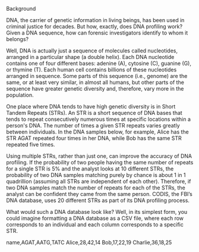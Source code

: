 Background

DNA, the carrier of genetic information in living beings, has been used in criminal justice for decades. 
But how, exactly, does DNA profiling work? Given a DNA sequence, how can forensic investigators identify to whom it belongs?

Well, DNA is actually just a sequence of molecules called nucleotides, arranged in a particular shape (a double helix).
Each DNA nucleotide contains one of four different bases: adenine (A), cytosine (C), guanine (G), or thymine (T). Each human cell contains billions of these nucleotides arranged in sequence.
Some parts of this sequence (i.e., genome) are the same, or at least very similar, in almost all humans, but other parts of the sequence have greater genetic diversity and,
therefore, vary more in the population.

One place where DNA tends to have high genetic diversity is in Short Tandem Repeats (STRs).
An STR is a short sequence of DNA bases that tends to repeat consecutively numerous times at specific locations within a person's DNA.
The number of times a given STR repeats varies greatly between individuals.
In the DNA samples below, for example, Alice has the STR AGAT repeated four times in her DNA, while Bob has the same STR repeated five times.

Using multiple STRs, rather than just one, can improve the accuracy of DNA profiling.
If the probability of two people having the same number of repeats for a single STR is 5% and the analyst looks at 10 different STRs,
the probability of two DNA samples matching purely by chance is about 1 in 1 quadrillion (assuming all STRs are independent of each other).
Therefore, if two DNA samples match the number of repeats for each of the STRs, the analyst can be confident they came from the same person.
CODIS, the FBI’s DNA database, uses 20 different STRs as part of its DNA profiling process.

What would such a DNA database look like? Well, in its simplest form, you could imagine formatting a DNA database as a CSV file,
where each row corresponds to an individual and each column corresponds to a specific STR.


name,AGAT,AATG,TATC
Alice,28,42,14
Bob,17,22,19
Charlie,36,18,25
